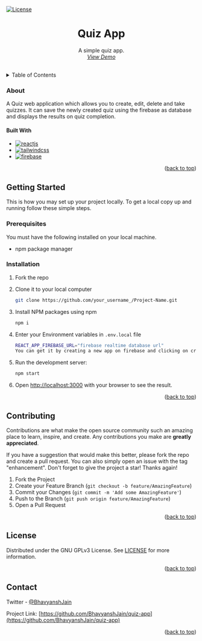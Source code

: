 <a name="readme-top"></a>

[![License][license-shield]][license-url]

<div align="center">

  <h1 align="center">Quiz App</h1>
  
  <p align="center">
    A simple quiz app.
    <br />
    <a href="https://quiz.bhavyanshjain.com/"><i>View Demo</i></a>
  </p>
</div>

<br/>

<!-- TABLE OF CONTENTS -->
<details>
  <summary>Table of Contents</summary>
  <ol>
    <li>
      <a href="#about">About</a>
      <ul>
        <li><a href="#built-with">Built With</a></li>
      </ul>
    </li>
    <li>
      <a href="#getting-started">Getting Started</a>
      <ul>
        <li><a href="#prerequisites">Prerequisites</a></li>
        <li><a href="#installation">Installation</a></li>
      </ul>
    </li>
    <li><a href="#contributing">Contributing</a></li>
    <li><a href="#license">License</a></li>
    <li><a href="#contact">Contact</a></li>
  </ol>
</details>

<!-- ABOUT THE PROJECT -->

### About

A Quiz web application which allows you to create, edit, delete and take quizzes. It can save the newly created quiz using the firebase as database and displays the results on quiz completion.

#### Built With

- [![reactjs][react.js]][reactjs-url]
- [![tailwindcss][tailwindcss]][tailwindcss-url]
- [![firebase][firebase]][firebase-url]

<p align="right">(<a href="#readme-top">back to top</a>)</p>

<!-- GETTING STARTED -->

## Getting Started

This is how you may set up your project locally.
To get a local copy up and running follow these simple steps.

### Prerequisites

You must have the following installed on your local machine.

- npm package manager

### Installation

1. Fork the repo
2. Clone it to your local computer
   ```sh
   git clone https://github.com/your_username_/Project-Name.git
   ```
3. Install NPM packages using npm
   ```sh
   npm i
   ```
4. Enter your Environment variables in `.env.local` file

   ```sh
   REACT_APP_FIREBASE_URL="firebase realtime database url"
   You can get it by creating a new app on firebase and clicking on create a realtime database functionality. 
   ```

5. Run the development server:
   ```bash
   npm start
   ```
6. Open [http://localhost:3000](http://localhost:3000) with your browser to see the result.

<p align="right">(<a href="#readme-top">back to top</a>)</p>

<!-- CONTRIBUTING -->

## Contributing

Contributions are what make the open source community such an amazing place to learn, inspire, and create. Any contributions you make are **greatly appreciated**.

If you have a suggestion that would make this better, please fork the repo and create a pull request. You can also simply open an issue with the tag "enhancement".
Don't forget to give the project a star! Thanks again!

1. Fork the Project
2. Create your Feature Branch (`git checkout -b feature/AmazingFeature`)
3. Commit your Changes (`git commit -m 'Add some AmazingFeature'`)
4. Push to the Branch (`git push origin feature/AmazingFeature`)
5. Open a Pull Request

<p align="right">(<a href="#readme-top">back to top</a>)</p>

<!-- LICENSE -->

## License

Distributed under the GNU GPLv3 License. See [LICENSE](LICENSE) for more information.

<p align="right">(<a href="#readme-top">back to top</a>)</p>

<!-- CONTACT -->

## Contact

Twitter - [@BhavyanshJain](https://twitter.com/Bhavyansh_Jain_)

Project Link: [https://github.com/BhavyanshJain/quiz-app](https://github.com/BhavyanshJain/quiz-app)

<p align="right">(<a href="#readme-top">back to top</a>)</p>

<!-- MARKDOWN LINKS & IMAGES -->

[license-shield]:  https://img.shields.io/github/license/BhavyanshJain/todo
[license-url]: https://github.com/BhavyanshJain/todo/blob/master/LICENSE
[react.js]: https://img.shields.io/badge/React.js-20232A?style=for-the-badge&logo=react&logoColor=61DAFB
[reactjs-url]: https://reactjs.org/
[tailwindcss]: https://img.shields.io/badge/TailwindCSS-06B6D4?style=for-the-badge&logo=tailwindcss&logoColor=white
[tailwindcss-url]: https://tailwindcss.com/
[firebase]: https://img.shields.io/badge/Firebase-FFCA28?style=for-the-badge&logo=firebase&logoColor=white
[firebase-url]: https://firebase.com/
